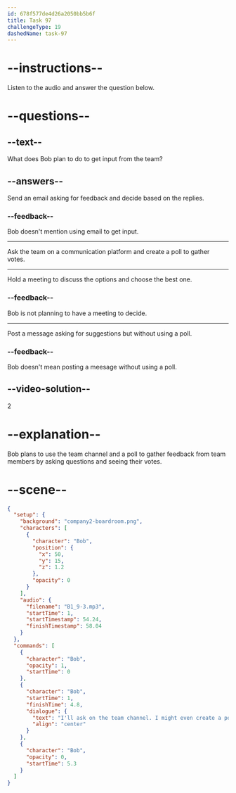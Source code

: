 ```yaml
---
id: 678f577de4d26a2050bb5b6f
title: Task 97
challengeType: 19
dashedName: task-97
---
```


<!-- (audio) Bob: I'll ask on the team channel. I might even create a poll and see the votes. -->

# --instructions--

Listen to the audio and answer the question below.

# --questions--

## --text--

What does Bob plan to do to get input from the team?

## --answers--

Send an email asking for feedback and decide based on the replies.

### --feedback--

Bob doesn't mention using email to get input.

---

Ask the team on a communication platform and create a poll to gather votes.

---

Hold a meeting to discuss the options and choose the best one.

### --feedback--

Bob is not planning to have a meeting to decide.

---

Post a message asking for suggestions but without using a poll.

### --feedback--

Bob doesn't mean posting a meesage without using a poll.

## --video-solution--

2

# --explanation--

Bob plans to use the team channel and a poll to gather feedback from team members by asking questions and seeing their votes.

# --scene--

```json
{
  "setup": {
    "background": "company2-boardroom.png",
    "characters": [
      {
        "character": "Bob",
        "position": {
          "x": 50,
          "y": 15,
          "z": 1.2
        },
        "opacity": 0
      }
    ],
    "audio": {
      "filename": "B1_9-3.mp3",
      "startTime": 1,
      "startTimestamp": 54.24,
      "finishTimestamp": 58.04
    }
  },
  "commands": [
    {
      "character": "Bob",
      "opacity": 1,
      "startTime": 0
    },
    {
      "character": "Bob",
      "startTime": 1,
      "finishTime": 4.8,
      "dialogue": {
        "text": "I'll ask on the team channel. I might even create a poll and see the votes.",
        "align": "center"
      }
    },
    {
      "character": "Bob",
      "opacity": 0,
      "startTime": 5.3
    }
  ]
}
```

